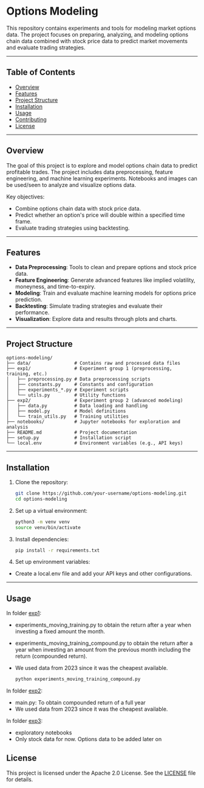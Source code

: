 # Options Modeling

This repository contains experiments and tools for modeling market options data. The project focuses on preparing, analyzing, and modeling options chain data combined with stock price data to predict market movements and evaluate trading strategies.

---

## Table of Contents

- [Overview](#overview)
- [Features](#features)
- [Project Structure](#project-structure)
- [Installation](#installation)
- [Usage](#usage)
- [Contributing](#contributing)
- [License](#license)

---

## Overview

The goal of this project is to explore and model options chain data to predict profitable trades. The project includes data preprocessing, feature engineering, and machine learning experiments. Notebooks and images can be used/seen to analyze and visualize options data.

Key objectives:
- Combine options chain data with stock price data.
- Predict whether an option's price will double within a specified time frame.
- Evaluate trading strategies using backtesting.

---

## Features

- **Data Preprocessing**: Tools to clean and prepare options and stock price data.
- **Feature Engineering**: Generate advanced features like implied volatility, moneyness, and time-to-expiry.
- **Modeling**: Train and evaluate machine learning models for options price prediction.
- **Backtesting**: Simulate trading strategies and evaluate their performance.
- **Visualization**: Explore data and results through plots and charts.

---

## Project Structure
```plaintext
options-modeling/
├── data/                # Contains raw and processed data files
├── exp1/                # Experiment group 1 (preprocessing, training, etc.)
│   ├── preprocessing.py # Data preprocessing scripts
│   ├── constants.py     # Constants and configuration
│   ├── experiments_*.py # Experiment scripts
│   └── utils.py         # Utility functions
├── exp2/                # Experiment group 2 (advanced modeling)
│   ├── data.py          # Data loading and handling
│   ├── model.py         # Model definitions
│   └── train_utils.py   # Training utilities
├── notebooks/           # Jupyter notebooks for exploration and analysis
├── README.md            # Project documentation
├── setup.py             # Installation script
└── local.env            # Environment variables (e.g., API keys)
```
---

## Installation

1. Clone the repository:
   ```bash
   git clone https://github.com/your-username/options-modeling.git
   cd options-modeling
   ```

2. Set up a virtual environment:
    ```bash
    python3 -m venv venv
    source venv/bin/activate
    ```

3. Install dependencies:
    ```bash
    pip install -r requirements.txt
    ```

4. Set up environment variables:
- Create a local.env file and add your API keys and other configurations.

---

## Usage

In folder [exp1](exp1/):

- experiments_moving_training.py to obtain the return after a year when investing a fixed amount the month.
- experiments_moving_training_compound.py to obtain the return after a year when investing an amount from the previous month including the return (compounded return).
- We used data from 2023 since it was the cheapest available.

    ```bash
    python experiments_moving_training_compound.py
    ```

In folder [exp2](exp2/):

- main.py: To obtain compounded return of a full year
- We used data from 2023 since it was the cheapest available.

In folder [exp3](exp3/):

- exploratory notebooks 
- Only stock data for now. Options data to be added later on

## License

This project is licensed under the Apache 2.0 License. See the [LICENSE](LICENSE) file for details.
